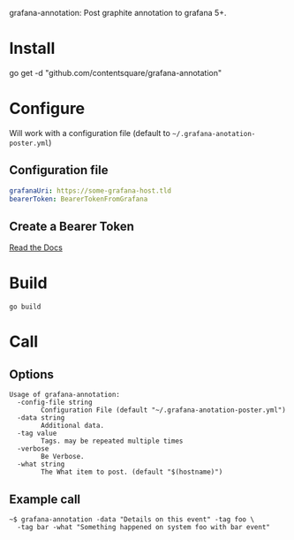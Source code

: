 grafana-annotation: Post graphite annotation to grafana 5+.

# Install

go get -d "github.com/contentsquare/grafana-annotation"

# Configure

Will work with a configuration file (default to `~/.grafana-anotation-poster.yml`)

## Configuration file

```yaml
grafanaUri: https://some-grafana-host.tld
bearerToken: BearerTokenFromGrafana
```

## Create a Bearer Token

[Read the Docs](http://docs.grafana.org/http_api/auth/)

# Build

```
go build
```

# Call

## Options

```
Usage of grafana-annotation:
  -config-file string
    	Configuration File (default "~/.grafana-anotation-poster.yml")
  -data string
    	Additional data.
  -tag value
    	Tags. may be repeated multiple times
  -verbose
    	Be Verbose.
  -what string
    	The What item to post. (default "$(hostname)")
```

## Example call

```
~$ grafana-annotation -data "Details on this event" -tag foo \
  -tag bar -what "Something happened on system foo with bar event"
```
   
